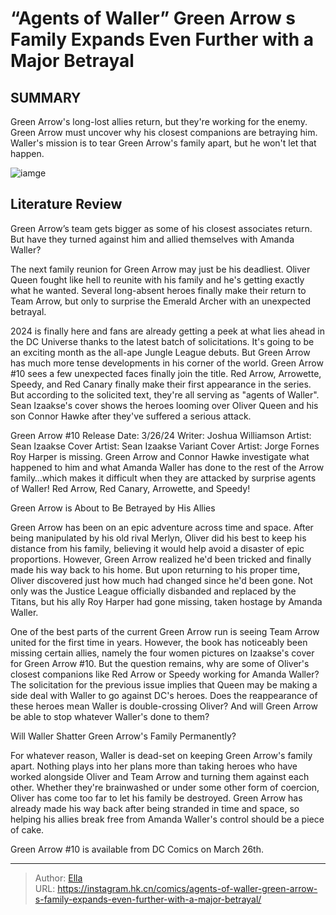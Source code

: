 # “Agents of Waller” Green Arrow s Family Expands Even Further with a Major Betrayal


## SUMMARY 



  Green Arrow&#39;s long-lost allies return, but they&#39;re working for the enemy.   Green Arrow must uncover why his closest companions are betraying him.   Waller&#39;s mission is to tear Green Arrow&#39;s family apart, but he won&#39;t let that happen.  

![iamge](https://static1.srcdn.com/wordpress/wp-content/uploads/2024/01/green-arrow-betrayed-by-team-arrow-dc.jpg)

## Literature Review

Green Arrow’s team gets bigger as some of his closest associates return. But have they turned against him and allied themselves with Amanda Waller?




The next family reunion for Green Arrow may just be his deadliest. Oliver Queen fought like hell to reunite with his family and he&#39;s getting exactly what he wanted. Several long-absent heroes finally make their return to Team Arrow, but only to surprise the Emerald Archer with an unexpected betrayal.




2024 is finally here and fans are already getting a peek at what lies ahead in the DC Universe thanks to the latest batch of solicitations. It&#39;s going to be an exciting month as the all-ape Jungle League debuts. But Green Arrow has much more tense developments in his corner of the world. Green Arrow #10 sees a few unexpected faces finally join the title. Red Arrow, Arrowette, Speedy, and Red Canary finally make their first appearance in the series. But according to the solicited text, they&#39;re all serving as &#34;agents of Waller&#34;. Sean Izaakse&#39;s cover shows the heroes looming over Oliver Queen and his son Connor Hawke after they&#39;ve suffered a serious attack.



          



  Green Arrow #10   Release Date: 3/26/24   Writer: Joshua Williamson   Artist: Sean Izaakse   Cover Artist: Sean Izaakse   Variant Cover Artist: Jorge Fornes   Roy Harper is missing. Green Arrow and Connor Hawke investigate what happened to him and what Amanda Waller has done to the rest of the Arrow family…which makes it difficult when they are attacked by surprise agents of Waller! Red Arrow, Red Canary, Arrowette, and Speedy!  





 Green Arrow is About to Be Betrayed by His Allies 
          

Green Arrow has been on an epic adventure across time and space. After being manipulated by his old rival Merlyn, Oliver did his best to keep his distance from his family, believing it would help avoid a disaster of epic proportions. However, Green Arrow realized he&#39;d been tricked and finally made his way back to his home. But upon returning to his proper time, Oliver discovered just how much had changed since he&#39;d been gone. Not only was the Justice League officially disbanded and replaced by the Titans, but his ally Roy Harper had gone missing, taken hostage by Amanda Waller.

One of the best parts of the current Green Arrow run is seeing Team Arrow united for the first time in years. However, the book has noticeably been missing certain allies, namely the four women pictures on Izaakse&#39;s cover for Green Arrow #10. But the question remains, why are some of Oliver&#39;s closest companions like Red Arrow or Speedy working for Amanda Waller? The solicitation for the previous issue implies that Queen may be making a side deal with Waller to go against DC&#39;s heroes. Does the reappearance of these heroes mean Waller is double-crossing Oliver? And will Green Arrow be able to stop whatever Waller&#39;s done to them?






 Will Waller Shatter Green Arrow&#39;s Family Permanently? 
          

For whatever reason, Waller is dead-set on keeping Green Arrow&#39;s family apart. Nothing plays into her plans more than taking heroes who have worked alongside Oliver and Team Arrow and turning them against each other. Whether they&#39;re brainwashed or under some other form of coercion, Oliver has come too far to let his family be destroyed. Green Arrow has already made his way back after being stranded in time and space, so helping his allies break free from Amanda Waller&#39;s control should be a piece of cake.

Green Arrow #10 is available from DC Comics on March 26th.



---

> Author: [Ella](https://instagram.hk.cn/)  
> URL: https://instagram.hk.cn/comics/agents-of-waller-green-arrow-s-family-expands-even-further-with-a-major-betrayal/  

